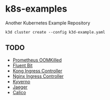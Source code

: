 # k8s-examples

Another Kubernetes Example Repository

```
k3d cluster create --config k3d-example.yaml
```

## TODO

* [Prometheus OOMKilled](https://songrgg.github.io/operation/how-to-alert-for-Pod-Restart-OOMKilled-in-Kubernetes/)
* [Fluent Bit](https://github.com/fluent/fluent-bit)
* [Kong Ingress Controller](https://github.com/Kong/kubernetes-ingress-controller)
* [Nginx Ingress Controller](https://github.com/nginxinc/kubernetes-ingress)
* [Kyverno](https://github.com/nirmata/kyverno)
* [Jaeger](https://github.com/jaegertracing/jaeger)
* [Calico](https://github.com/projectcalico/calico)
